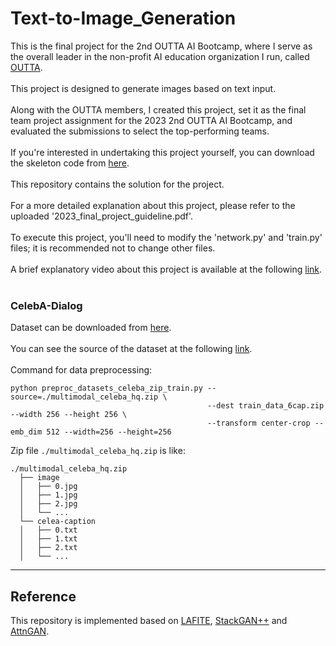 # Text-to-Image_Generation

This is the final project for the 2nd OUTTA AI Bootcamp, where I serve as the overall leader in the non-profit AI education organization I run, called [OUTTA](https://outta.ai).<br>
<br>
This project is designed to generate images based on text input.<br>
<br>
Along with the OUTTA members, I created this project, set it as the final team project assignment for the 2023 2nd OUTTA AI Bootcamp, and evaluated the submissions to select the top-performing teams.<br>
<br>
If you're interested in undertaking this project yourself, you can download the skeleton code from [here](https://github.com/outta-ai/2023_OUTTA_AIBootcamp_final_project).<br>
<br>
This repository contains the solution for the project.<br>
<br>
For a more detailed explanation about this project, please refer to the uploaded '2023_final_project_guideline.pdf'.<br>
<br>
To execute this project, you'll need to modify the 'network.py' and 'train.py' files; it is recommended not to change other files.<br>
<br>
A brief explanatory video about this project is available at the following [link](https://www.youtube.com/watch?v=ZQsFbdTFZjo).<br>
<br>

### CelebA-Dialog

Dataset can be downloaded from [here](https://drive.google.com/drive/folders/1HwCTiyUUiN71fATB56Ea8qfUEq-X8AG7?usp=sharing).<br>
<br>
You can see the source of the dataset at the following [link](https://github.com/IIGROUP/MM-CelebA-HQ-Dataset).<br>
<br>
Command for data preprocessing:

```
python preproc_datasets_celeba_zip_train.py --source=./multimodal_celeba_hq.zip \
                                            --dest train_data_6cap.zip --width 256 --height 256 \
                                            --transform center-crop --emb_dim 512 --width=256 --height=256
```

Zip file `./multimodal_celeba_hq.zip` is like:

```
./multimodal_celeba_hq.zip
  ├── image
  │   ├── 0.jpg
  │   ├── 1.jpg
  │   ├── 2.jpg
  │   └── ...
  └── celea-caption
  │   ├── 0.txt
  │   ├── 1.txt
  │   ├── 2.txt
  │   └── ...
``` 

---

## Reference 

This repository is implemented based on [LAFITE](https://github.com/drboog/Lafite), [StackGAN++](https://github.com/hanzhanggit/StackGAN-v2/tree/master) and [AttnGAN](https://github.com/taoxugit/AttnGAN/tree/master).
